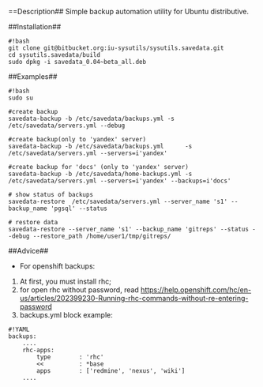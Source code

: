 ==Description##
Simple backup automation utility for Ubuntu distributive.


##Installation##

```
#!bash
git clone git@bitbucket.org:iu-sysutils/sysutils.savedata.git
cd sysutils.savedata/build 
sudo dpkg -i savedata_0.04~beta_all.deb
```

##Examples##
```
#!bash 
sudo su

#create backup
savedata-backup -b /etc/savedata/backups.yml -s /etc/savedata/servers.yml --debug

#create backup(only to 'yandex' server)
savedata-backup -b /etc/savedata/backups.yml      -s /etc/savedata/servers.yml --servers=i'yandex'

#create backup for 'docs' (only to 'yandex' server)
savedata-backup -b /etc/savedata/home-backups.yml -s /etc/savedata/servers.yml --servers=i'yandex' --backups=i'docs'

# show status of backups
savedata-restore  /etc/savedata/servers.yml --server_name 's1' --backup_name 'pgsql' --status

# restore data 
savedata-restore --server_name 's1' --backup_name 'gitreps' --status --debug --restore_path /home/user1/tmp/gitreps/
```

##Advice##
* For openshift backups:
1. At first, you must install rhc;
2. for open rhc without password, read https://help.openshift.com/hc/en-us/articles/202399230-Running-rhc-commands-without-re-entering-password
3. backups.yml block example:


```
#!YAML 
backups:
    ....
    rhc-apps:
        type        : 'rhc'
        <<          : *base
        apps        : ['redmine', 'nexus', 'wiki']
    ....
```
